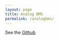 ```yaml
---
layout: page
title: Analog BMS
permalink: /analogbms/
---
```


See the [Github](https://github.com/CKalitin/analog-bms)